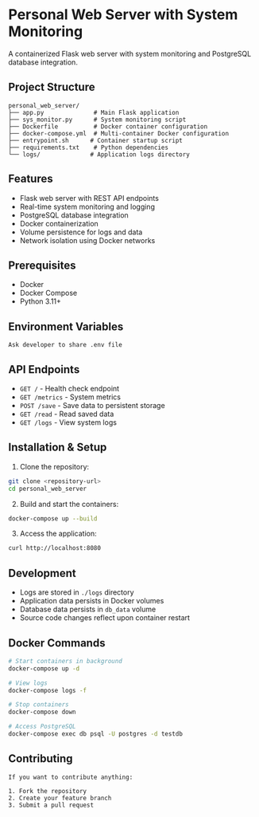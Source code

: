 # Personal Web Server with System Monitoring

A containerized Flask web server with system monitoring and PostgreSQL database integration.

## Project Structure
```
personal_web_server/
├── app.py              # Main Flask application
├── sys_monitor.py      # System monitoring script
├── Dockerfile          # Docker container configuration
├── docker-compose.yml  # Multi-container Docker configuration
├── entrypoint.sh      # Container startup script
├── requirements.txt    # Python dependencies
└── logs/              # Application logs directory
```

## Features
- Flask web server with REST API endpoints
- Real-time system monitoring and logging
- PostgreSQL database integration
- Docker containerization
- Volume persistence for logs and data
- Network isolation using Docker networks

## Prerequisites
- Docker
- Docker Compose
- Python 3.11+

## Environment Variables
```
Ask developer to share .env file
```

## API Endpoints
- `GET /` - Health check endpoint
- `GET /metrics` - System metrics
- `POST /save` - Save data to persistent storage
- `GET /read` - Read saved data
- `GET /logs` - View system logs

## Installation & Setup
1. Clone the repository:
```bash
git clone <repository-url>
cd personal_web_server
```

2. Build and start the containers:
```bash
docker-compose up --build
```

3. Access the application:
```bash
curl http://localhost:8080
```

## Development
- Logs are stored in `./logs` directory
- Application data persists in Docker volumes
- Database data persists in `db_data` volume
- Source code changes reflect upon container restart

## Docker Commands
```bash
# Start containers in background
docker-compose up -d

# View logs
docker-compose logs -f

# Stop containers
docker-compose down

# Access PostgreSQL
docker-compose exec db psql -U postgres -d testdb
```

## Contributing

```
If you want to contribute anything: 

1. Fork the repository
2. Create your feature branch
3. Submit a pull request
```
